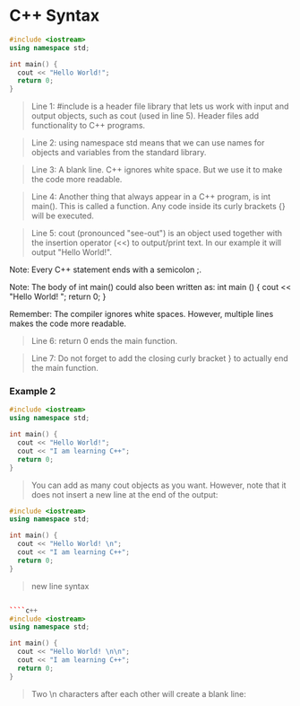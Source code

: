 
# C++ Syntax 



````c++
#include <iostream>
using namespace std;

int main() {
  cout << "Hello World!";
  return 0;
}
````
> Line 1: #include <iostream> is a header file library that lets us work with input and output objects, such as cout (used in line 5). Header files add functionality to C++ programs.

> Line 2: using namespace std means that we can use names for objects and variables from the standard library.

>Line 3: A blank line. C++ ignores white space. But we use it to make the code more readable.

> Line 4: Another thing that always appear in a C++ program, is int main(). This is called a function. Any code inside its curly brackets {} will be executed.

> Line 5: cout (pronounced "see-out") is an object used together with the insertion operator (<<) to output/print text. In our example it will output "Hello World!".

Note: Every C++ statement ends with a semicolon ;.

Note: The body of int main() could also been written as:
int main () { cout << "Hello World! "; return 0; }

Remember: The compiler ignores white spaces. However, multiple lines makes the code more readable.

> Line 6: return 0 ends the main function.

> Line 7: Do not forget to add the closing curly bracket } to actually end the main function.
### Example 2 

````c++
#include <iostream>
using namespace std;

int main() {
  cout << "Hello World!";
  cout << "I am learning C++";
  return 0;
}

````

> You can add as many cout objects as you want. However, note that it does not insert a new line at the end of the output:


````c++
#include <iostream>
using namespace std;

int main() {
  cout << "Hello World! \n";
  cout << "I am learning C++";
  return 0;
}
````

> new line syntax 


````c++

````c++
#include <iostream>
using namespace std;

int main() {
  cout << "Hello World! \n\n";
  cout << "I am learning C++";
  return 0;
}
````

> Two \n characters after each other will create a blank line:



